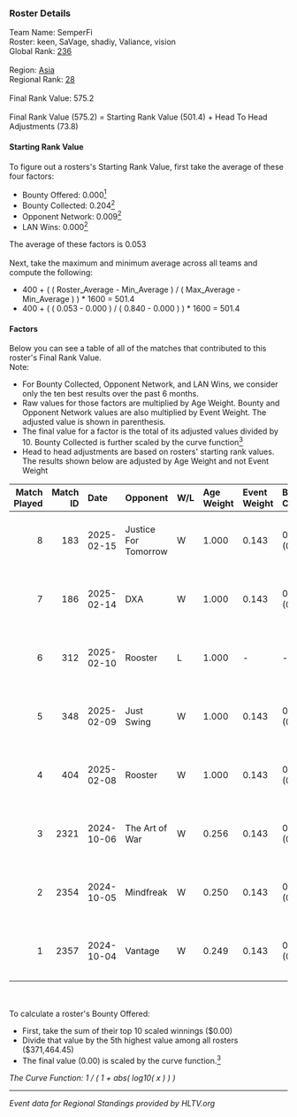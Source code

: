 ### Roster Details<br />
Team Name: SemperFi<br />
Roster: keen, SaVage, shadiy, Valiance, vision <br />
Global Rank: [236](../../standings_global_2025_02_24.md)<br />
<br />
Region: [Asia]( ../../standings_asia_2025_02_24.md)<br />
Regional Rank: [28]( ../../standings_asia_2025_02_24.md)<br />
<br />
Final Rank Value:  575.2<br />
<br />
Final Rank Value (575.2) = Starting Rank Value (501.4) + Head To Head Adjustments (73.8)<br />

#### Starting Rank Value<br />
To figure out a rosters's Starting Rank Value, first take the average of these four factors:<br />
- Bounty Offered: 0.000[<sup>1</sup>](#table2)
- Bounty Collected: 0.204[<sup>2</sup>](#table1)
- Opponent Network: 0.009[<sup>2</sup>](#table1)
- LAN Wins: 0.000[<sup>2</sup>](#table1)

The average of these factors is 0.053<br />
<br />
Next, take the maximum and minimum average across all teams and compute the following:<br />
- 400 + ( ( Roster_Average - Min_Average ) / ( Max_Average - Min_Average ) ) * 1600 = 501.4
- 400 + ( ( 0.053 - 0.000 ) / ( 0.840 - 0.000 ) ) * 1600 = 501.4


#### Factors<br />
Below you can see a table of all of the matches that contributed to this roster's Final Rank Value.<br />
Note:<br />

- For Bounty Collected, Opponent Network, and LAN Wins, we consider only the ten best results over the past 6 months.
- Raw values for those factors are multiplied by Age Weight. Bounty and Opponent Network values are also multiplied by Event Weight. The adjusted value is shown in parenthesis.
- The final value for a factor is the total of its adjusted values divided by 10. Bounty Collected is further scaled by the curve function[<sup>3</sup>](#curveFunction)
- Head to head adjustments are based on rosters' starting rank values. The results shown below are adjusted by Age Weight and not Event Weight
<span id="table1"></span><br />


| Match Played | Match ID | Date       | Opponent             | W/L | Age Weight | Event Weight | Bounty Collected | Opponent Network | LAN Wins  | H2H Adj. | Roster                                  |
| -: | -: | :- | :- | :- | :- | :- | :- | :- | :- | -: | :- |
|            8 |      183 | 2025-02-15 | Justice For Tomorrow | W   | 1.000      | 0.143        | 0.000 (0.000)    | 0.119 (0.017)    | 0 (0.000) |    12.60 | keen, SaVage, shadiy, Valiance, vision  |
|            7 |      186 | 2025-02-14 | DXA                  | W   | 1.000      | 0.143        | 0.000 (0.000)    | 0.041 (0.006)    | 0 (0.000) |    16.94 | keen, SaVage, shadiy, Valiance, vision  |
|            6 |      312 | 2025-02-10 | Rooster              | L   | 1.000      | -            | -                | -                | -         |   -11.66 | keen, SaVage, shadiy, Valiance, vision  |
|            5 |      348 | 2025-02-09 | Just Swing           | W   | 1.000      | 0.143        | 0.004 (0.001)    | 0.199 (0.028)    | 0 (0.000) |    21.03 | keen, SaVage, shadiy, Valiance, vision  |
|            4 |      404 | 2025-02-08 | Rooster              | W   | 1.000      | 0.143        | 0.004 (0.001)    | 0.222 (0.032)    | 0 (0.000) |    20.09 | keen, SaVage, shadiy, Valiance, vision  |
|            3 |     2321 | 2024-10-06 | The Art of War       | W   | 0.256      | 0.143        | 0.001 (0.000)    | 0.088 (0.003)    | 0 (0.000) |     5.22 | keen, SaVage, shadiy, Valiance, vision  |
|            2 |     2354 | 2024-10-05 | Mindfreak            | W   | 0.250      | 0.143        | 0.002 (0.000)    | 0.101 (0.004)    | 0 (0.000) |     5.85 | keen, SaVage, shadiy, Valiance, vision  |
|            1 |     2357 | 2024-10-04 | Vantage              | W   | 0.249      | 0.143        | 0.000 (0.000)    | 0.119 (0.004)    | 0 (0.000) |     3.68 | keen, SaVage, shadiy, Valiance, vision  |

<br />
<span id="table2"></span><br />
To calculate a roster's Bounty Offered:<br />

- First, take the sum of their top 10 scaled winnings ($0.00)
- Divide that value by the 5th highest value among all rosters ($371,464.45)
- The final value (0.00) is scaled by the curve function.[<sup>3</sup>](#curveFunction)

<span id="curveFunction"></span>_The Curve Function: 1 / ( 1 + abs( log10( x ) ) )_<br />

---
_Event data for Regional Standings provided by HLTV.org_<br />
